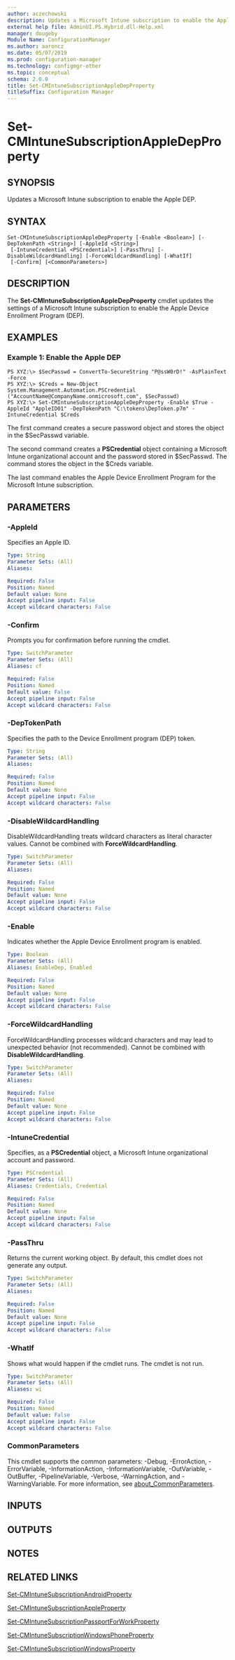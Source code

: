 ```yaml
---
author: aczechowski
description: Updates a Microsoft Intune subscription to enable the Apple DEP.
external help file: AdminUI.PS.Hybrid.dll-Help.xml
manager: dougeby
Module Name: ConfigurationManager
ms.author: aaroncz
ms.date: 05/07/2019
ms.prod: configuration-manager
ms.technology: configmgr-other
ms.topic: conceptual
schema: 2.0.0
title: Set-CMIntuneSubscriptionAppleDepProperty
titleSuffix: Configuration Manager
---
```


# Set-CMIntuneSubscriptionAppleDepProperty

## SYNOPSIS
Updates a Microsoft Intune subscription to enable the Apple DEP.

## SYNTAX

```
Set-CMIntuneSubscriptionAppleDepProperty [-Enable <Boolean>] [-DepTokenPath <String>] [-AppleId <String>]
 [-IntuneCredential <PSCredential>] [-PassThru] [-DisableWildcardHandling] [-ForceWildcardHandling] [-WhatIf]
 [-Confirm] [<CommonParameters>]
```

## DESCRIPTION
The **Set-CMIntuneSubscriptionAppleDepProperty** cmdlet updates the settings of a Microsoft Intune subscription to enable the Apple Device Enrollment Program (DEP).

## EXAMPLES

### Example 1: Enable the Apple DEP
```
PS XYZ:\> $SecPasswd = ConvertTo-SecureString "P@ssW0rD!" -AsPlainText -Force
PS XYZ:\> $Creds = New-Object System.Management.Automation.PSCredential ("AccountName@CompanyName.onmicrosoft.com", $SecPasswd)
PS XYZ:\> Set-CMIntuneSubscriptionAppleDepProperty -Enable $True -AppleId "AppleID01" -DepTokenPath "C:\tokens\DepToken.p7m" -IntuneCredential $Creds
```

The first command creates a secure password object and stores the object in the $SecPasswd variable.

The second command creates a **PSCredential** object containing a Microsoft Intune organizational account and the password stored in $SecPasswd.
The command stores the object in the $Creds variable.

The last command enables the Apple Device Enrollment Program for the Microsoft Intune subscription.

## PARAMETERS

### -AppleId
Specifies an Apple ID.

```yaml
Type: String
Parameter Sets: (All)
Aliases:

Required: False
Position: Named
Default value: None
Accept pipeline input: False
Accept wildcard characters: False
```

### -Confirm
Prompts you for confirmation before running the cmdlet.

```yaml
Type: SwitchParameter
Parameter Sets: (All)
Aliases: cf

Required: False
Position: Named
Default value: False
Accept pipeline input: False
Accept wildcard characters: False
```

### -DepTokenPath
Specifies the path to the Device Enrollment program (DEP) token.

```yaml
Type: String
Parameter Sets: (All)
Aliases:

Required: False
Position: Named
Default value: None
Accept pipeline input: False
Accept wildcard characters: False
```

### -DisableWildcardHandling
DisableWildcardHandling treats wildcard characters as literal character values. Cannot be combined with **ForceWildcardHandling**.

```yaml
Type: SwitchParameter
Parameter Sets: (All)
Aliases:

Required: False
Position: Named
Default value: None
Accept pipeline input: False
Accept wildcard characters: False
```

### -Enable
Indicates whether the Apple Device Enrollment program is enabled.

```yaml
Type: Boolean
Parameter Sets: (All)
Aliases: EnableDep, Enabled

Required: False
Position: Named
Default value: None
Accept pipeline input: False
Accept wildcard characters: False
```

### -ForceWildcardHandling
ForceWildcardHandling processes wildcard characters and may lead to unexpected behavior (not recommended). Cannot be combined with **DisableWildcardHandling**.

```yaml
Type: SwitchParameter
Parameter Sets: (All)
Aliases:

Required: False
Position: Named
Default value: None
Accept pipeline input: False
Accept wildcard characters: False
```

### -IntuneCredential
Specifies, as a **PSCredential** object, a Microsoft Intune organizational account and password.

```yaml
Type: PSCredential
Parameter Sets: (All)
Aliases: Credentials, Credential

Required: False
Position: Named
Default value: None
Accept pipeline input: False
Accept wildcard characters: False
```

### -PassThru
Returns the current working object.
By default, this cmdlet does not generate any output.

```yaml
Type: SwitchParameter
Parameter Sets: (All)
Aliases:

Required: False
Position: Named
Default value: None
Accept pipeline input: False
Accept wildcard characters: False
```

### -WhatIf
Shows what would happen if the cmdlet runs.
The cmdlet is not run.

```yaml
Type: SwitchParameter
Parameter Sets: (All)
Aliases: wi

Required: False
Position: Named
Default value: False
Accept pipeline input: False
Accept wildcard characters: False
```

### CommonParameters
This cmdlet supports the common parameters: -Debug, -ErrorAction, -ErrorVariable, -InformationAction, -InformationVariable, -OutVariable, -OutBuffer, -PipelineVariable, -Verbose, -WarningAction, and -WarningVariable. For more information, see [about_CommonParameters](http://go.microsoft.com/fwlink/?LinkID=113216).

## INPUTS

## OUTPUTS

## NOTES

## RELATED LINKS

[Set-CMIntuneSubscriptionAndroidProperty](Set-CMIntuneSubscriptionAndroidProperty.md)

[Set-CMIntuneSubscriptionAppleProperty](Set-CMIntuneSubscriptionAppleProperty.md)

[Set-CMIntuneSubscriptionPassportForWorkProperty](Set-CMIntuneSubscriptionPassportForWorkProperty.md)

[Set-CMIntuneSubscriptionWindowsPhoneProperty](Set-CMIntuneSubscriptionWindowsPhoneProperty.md)

[Set-CMIntuneSubscriptionWindowsProperty](Set-CMIntuneSubscriptionWindowsProperty.md)
